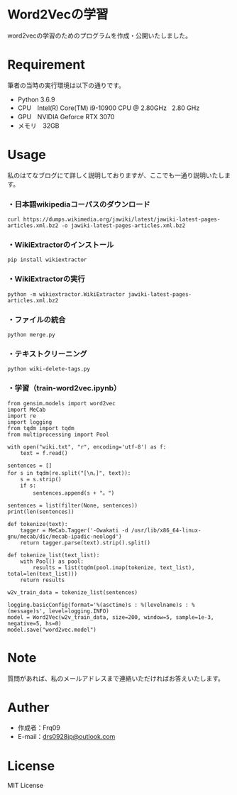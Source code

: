 # Word2Vecの学習

word2vecの学習のためのプログラムを作成・公開いたしました。

# Requirement

筆者の当時の実行環境は以下の通りです。

* Python 3.6.9
* CPU　Intel(R) Core(TM) i9-10900 CPU @ 2.80GHz   2.80 GHz
* GPU　NVIDIA Geforce RTX 3070
* メモリ　32GB

# Usage

私のはてなブログにて詳しく説明しておりますが、ここでも一通り説明いたします。

### ・日本語wikipediaコーパスのダウンロード
~~~
curl https://dumps.wikimedia.org/jawiki/latest/jawiki-latest-pages-articles.xml.bz2 -o jawiki-latest-pages-articles.xml.bz2
~~~

### ・WikiExtractorのインストール
~~~
pip install wikiextractor
~~~

### ・WikiExtractorの実行
~~~
python -m wikiextractor.WikiExtractor jawiki-latest-pages-articles.xml.bz2
~~~

### ・ファイルの統合
~~~
python merge.py
~~~

### ・テキストクリーニング
~~~
python wiki-delete-tags.py
~~~

### ・学習（train-word2vec.ipynb）
~~~
from gensim.models import word2vec
import MeCab
import re
import logging
from tqdm import tqdm
from multiprocessing import Pool

with open("wiki.txt", "r", encoding='utf-8') as f:
    text = f.read()

sentences = []
for s in tqdm(re.split("[\n。]", text)):
    s = s.strip()
    if s:
        sentences.append(s + "。")

sentences = list(filter(None, sentences))
print(len(sentences))

def tokenize(text):
    tagger = MeCab.Tagger('-Owakati -d /usr/lib/x86_64-linux-gnu/mecab/dic/mecab-ipadic-neologd')
    return tagger.parse(text).strip().split()

def tokenize_list(text_list):
    with Pool() as pool:
        results = list(tqdm(pool.imap(tokenize, text_list), total=len(text_list)))
    return results

w2v_train_data = tokenize_list(sentences)

logging.basicConfig(format='%(asctime)s : %(levelname)s : %(message)s', level=logging.INFO)
model = Word2Vec(w2v_train_data, size=200, window=5, sample=1e-3, negative=5, hs=0)
model.save("word2vec.model")
~~~

# Note

質問があれば、私のメールアドレスまで連絡いただければお答えいたします。

# Auther

* 作成者：Frq09
* E-mail：drs0928jp@outlook.com

# License

MIT License
